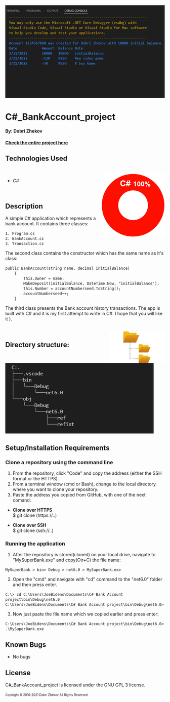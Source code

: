 <img align="justify" alt="chart" width="950px" src="https://github.com/zhekovdobri/Csharp_BankAccount_project/blob/main/C%23_BankAccount_project1200px.png">

# C#_BankAccount_project

#### By: Dobri Zhekov

#### [<ins>Check the entire project here</ins>](https://github.com/zhekovdobri/Csharp_BankAccount_project)

## Technologies Used

<div class=pull-left>

</div>
&nbsp;&nbsp;&nbsp;&nbsp;&nbsp;&nbsp;&nbsp;&nbsp;&nbsp;&nbsp;&nbsp;&nbsp;&nbsp;&nbsp;&nbsp;
<div class=pull-right>
<img align="right" alt="chart" height="200px" src="https://github.com/zhekovdobri/Csharp_BankAccount_project/blob/main/C%23_language_chart.png">
</div>

* _C#_

<br />

## Description
A simple C# application which represents a bank account. It contains three classes:

```
1. Program.cs
2. BankAccount.cs
3. Transaction.cs
```
The second class contains the constructor which has the same name as it's class:

```
public BankAccount(string name, decimal initialBalance)
    {
        this.Owner = name;
        MakeDeposit(initialBalance, DateTime.Now, "initialBalance");
        this.Number = accountNumberseed.ToString();
        accountNumberseed++;
    }
```
The third class presents the Bank account history transactions. The app is built with C# and it is my first attempt to write in C#. I hope that you will like it ).

</div>
&nbsp;&nbsp;&nbsp;&nbsp;&nbsp;&nbsp;&nbsp;&nbsp;&nbsp;&nbsp;&nbsp;&nbsp;&nbsp;&nbsp;&nbsp;
<div class=pull-right>
<img align="right" alt="chart" height="100px" src="https://github.com/zhekovdobri/Csharp_BankAccount_project/blob/main/Directory_structure_logo.png">
</div>

## Directory structure:

<img alt="chart" src="https://github.com/zhekovdobri/Csharp_BankAccount_project/blob/main/C%23%20Directory%20structure.png">

## Setup/Installation Requirements

### Clone a repository using the command line 

1. From the repository, click "Code" and copy the address (either the SSH format or the HTTPS). 
2. From a terminal window (cmd or Bash), change to the local directory where you want to clone your repository.
3. Paste the address you copied from GitHub, with one of the next comand:

* **Clone over HTTPS**<br>
  $ git clone (https://..)
  
* **Clone over SSH**<br>
  $ git clone (ssh://..)
  
### Running the application
  
1. After the repository is stored(cloned) on your local drive, navigate to "MySuperBank.exe" and copy(Ctr+C) the file name:
```
MySuperBank > bin> Debug > net6.0 > MySuperBank.exe
```
2. Open the "cmd" and navigate with "cd" command to the "net6.0" folder and then press enter.
  
```
C:\> cd C:\Users\JoeBidens\Documents\C# Bank Account project\bin\Debug\net6.0
C:\Users\JoeBidens\Documents\C# Bank Account project\bin\Debug\net6.0>
```
3. Now just paste the file name which we copied earlier and press enter:

```
C:\Users\JoeBidens\Documents\C# Bank Account project\bin\Debug\net6.0> .\MySuperBank.exe
```

## Known Bugs

* No bugs

## License

C#_BankAccount_project is licensed under the GNU GPL 3 license.

<sub><sup>Copiright © 2016-2021 Dobri Zhekov All Rights Reserved</sup></sub>
